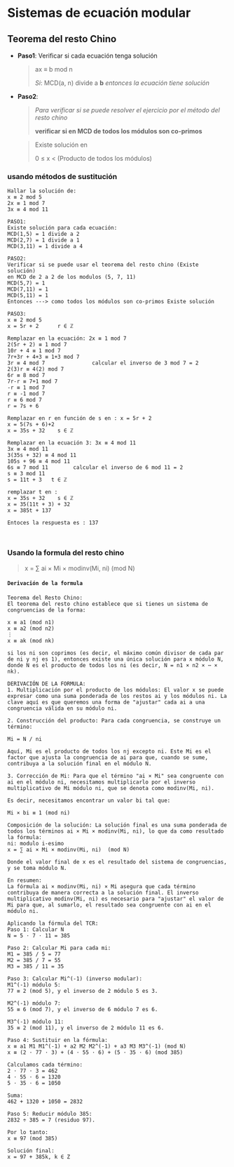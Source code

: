 # Sistemas de ecuación modular

## Teorema del resto Chino

- **Paso1**: Verificar si cada ecuación tenga solución 

  > ax ≡ b mod n 
  >
  > 
  >
  > *Si*: MCD(a, n) divide a  **b**   *entonces la ecuación tiene solución*

- **Paso2**:

  > *Para verificar si se puede resolver el ejercicio por el método del resto chino*
  >
  > **verificar si  en MCD de todos los módulos son co-primos**

  >Existe solución en  
  >
  >0 ≤ x < (Producto de todos los módulos)
  >
  



### **usando métodos de sustitución**

```
Hallar la solución de:
x ≡ 2 mod 5
2x ≡ 1 mod 7
3x ≡ 4 mod 11

PASO1:
Existe solución para cada ecuación:
MCD(1,5) = 1 divide a 2
MCD(2,7) = 1 divide a 1
MCD(3,11) = 1 divide a 4

PASO2:
Verificar si se puede usar el teorema del resto chino (Existe solución)
en MCD de 2 a 2 de los modulos (5, 7, 11)
MCD(5,7) = 1
MCD(7,11) = 1
MCD(5,11) = 1
Entonces ---> como todos los módulos son co-primos Existe solución

PASO3:
x ≡ 2 mod 5
x = 5r + 2      r ∈ ℤ

Remplazar en la ecuación: 2x ≡ 1 mod 7
2(5r + 2) ≡ 1 mod 7
10r + 4 ≡ 1 mod 7
7r+3r + 4+3 ≡ 1+3 mod 7
3r ≡ 4 mod 7               calcular el inverso de 3 mod 7 = 2
2(3)r ≡ 4(2) mod 7
6r ≡ 8 mod 7
7r-r ≡ 7+1 mod 7
-r ≡ 1 mod 7
r ≡ -1 mod 7
r ≡ 6 mod 7
r = 7s + 6

Remplazar en r en función de s en : x = 5r + 2
x = 5(7s + 6)+2
x = 35s + 32    s ∈ ℤ

Remplazar en la ecuación 3: 3x ≡ 4 mod 11
3x ≡ 4 mod 11
3(35s + 32) ≡ 4 mod 11
105s + 96 ≡ 4 mod 11
6s ≡ 7 mod 11        calcular el inverso de 6 mod 11 = 2
s ≡ 3 mod 11
s = 11t + 3   t ∈ ℤ

remplazar t en :
x = 35s + 32    s ∈ ℤ
x = 35(11t + 3) + 32   
x = 385t + 137 

Entoces la respuesta es : 137



```

### **Usando la formula del resto chino**

> x = ∑ ai × Mi × modinv(Mi, ni)  (mod N)

#### `Derivación de la formula`

```
Teorema del Resto Chino:
El teorema del resto chino establece que si tienes un sistema de congruencias de la forma:

x ≡ a1 (mod n1)
x ≡ a2 (mod n2)
⋮
x ≡ ak (mod nk)

si los ni son coprimos (es decir, el máximo común divisor de cada par de ni y nj es 1), entonces existe una única solución para x módulo N, donde N es el producto de todos los ni (es decir, N = n1 × n2 × ⋯ × nk).

DERIVACIÓN DE LA FORMULA:
1. Multiplicación por el producto de los módulos: El valor x se puede expresar como una suma ponderada de los restos ai y los módulos ni. La clave aquí es que queremos una forma de "ajustar" cada ai a una congruencia válida en su módulo ni.

2. Construcción del producto: Para cada congruencia, se construye un término:

Mi = N / ni

Aquí, Mi es el producto de todos los nj excepto ni. Este Mi es el factor que ajusta la congruencia de ai para que, cuando se sume, contribuya a la solución final en el módulo N.

3. Corrección de Mi: Para que el término "ai × Mi" sea congruente con ai en el módulo ni, necesitamos multiplicarlo por el inverso multiplicativo de Mi módulo ni, que se denota como modinv(Mi, ni).

Es decir, necesitamos encontrar un valor bi tal que:

Mi × bi ≡ 1 (mod ni)

Composición de la solución: La solución final es una suma ponderada de todos los términos ai × Mi × modinv(Mi, ni), lo que da como resultado la fórmula:
ni: modulo i-esimo
x = ∑ ai × Mi × modinv(Mi, ni)  (mod N)

Donde el valor final de x es el resultado del sistema de congruencias, y se toma módulo N.

En resumen:
La fórmula ai × modinv(Mi, ni) × Mi asegura que cada término contribuya de manera correcta a la solución final. El inverso multiplicativo modinv(Mi, ni) es necesario para "ajustar" el valor de Mi para que, al sumarlo, el resultado sea congruente con ai en el módulo ni.

```

```
Aplicando la fórmula del TCR:
Paso 1: Calcular N
N = 5 ⋅ 7 ⋅ 11 = 385

Paso 2: Calcular Mi para cada mi:
M1 = 385 / 5 = 77
M2 = 385 / 7 = 55
M3 = 385 / 11 = 35

Paso 3: Calcular Mi^(-1) (inverso modular):
M1^(-1) módulo 5:
77 ≡ 2 (mod 5), y el inverso de 2 módulo 5 es 3.

M2^(-1) módulo 7:
55 ≡ 6 (mod 7), y el inverso de 6 módulo 7 es 6.

M3^(-1) módulo 11:
35 ≡ 2 (mod 11), y el inverso de 2 módulo 11 es 6.

Paso 4: Sustituir en la fórmula:
x ≡ a1 M1 M1^(-1) + a2 M2 M2^(-1) + a3 M3 M3^(-1) (mod N)
x ≡ (2 ⋅ 77 ⋅ 3) + (4 ⋅ 55 ⋅ 6) + (5 ⋅ 35 ⋅ 6) (mod 385)

Calculamos cada término:
2 ⋅ 77 ⋅ 3 = 462
4 ⋅ 55 ⋅ 6 = 1320
5 ⋅ 35 ⋅ 6 = 1050

Suma:
462 + 1320 + 1050 = 2832

Paso 5: Reducir módulo 385:
2832 ÷ 385 = 7 (residuo 97).

Por lo tanto:
x ≡ 97 (mod 385)

Solución final:
x = 97 + 385k, k ∈ Z

```





